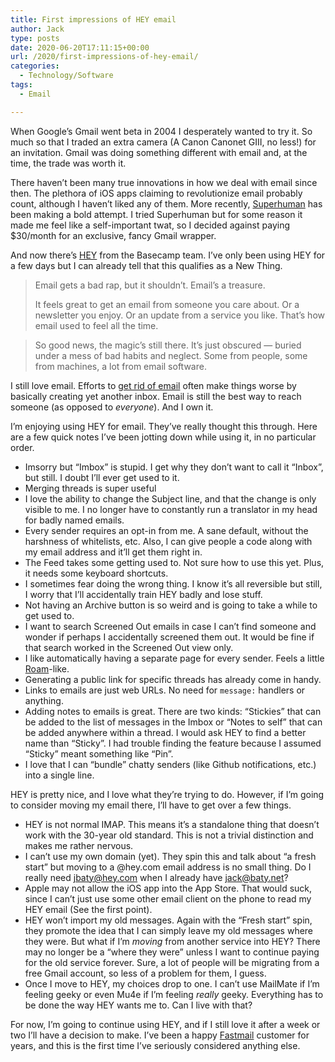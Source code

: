 ```yaml
---
title: First impressions of HEY email
author: Jack
type: posts
date: 2020-06-20T17:11:15+00:00
url: /2020/first-impressions-of-hey-email/
categories:
  - Technology/Software
tags:
  - Email

---
```

When Google&#8217;s Gmail went beta in 2004 I desperately wanted to try it. So much so that I traded an extra camera (A Canon Canonet GIII, no less!) for an invitation. Gmail was doing something different with email and, at the time, the trade was worth it.

There haven&#8217;t been many true innovations in how we deal with email since then. The plethora of iOS apps claiming to revolutionize email probably count, although I haven&#8217;t liked any of them. More recently, [Superhuman][1] has been making a bold attempt. I tried Superhuman but for some reason it made me feel like a self-important twat, so I decided against paying $30/month for an exclusive, fancy Gmail wrapper.

And now there&#8217;s [HEY][2] from the Basecamp team. I&#8217;ve only been using HEY for a few days but I can already tell that this qualifies as a New Thing.

<blockquote class="wp-block-quote">
  <p>
    Email gets a bad rap, but it shouldn’t. Email’s a treasure.
  </p>
  
  <p>
  </p>
  
  <p>
    It feels great to get an email from someone you care about. Or a newsletter you enjoy. Or an update from a service you like. That’s how email used to feel all the time.
  </p>
</blockquote>

<blockquote class="wp-block-quote">
  <p>
    So good news, the magic’s still there. It’s just obscured — buried under a mess of bad habits and neglect. Some from people, some from machines, a lot from email software.
  </p>
</blockquote>

I still love email. Efforts to [get rid of email][3] often make things worse by basically creating yet another inbox. Email is still the best way to reach someone (as opposed to _everyone_). And I own it.

I&#8217;m enjoying using HEY for email. They&#8217;ve really thought this through. Here are a few quick notes I&#8217;ve been jotting down while using it, in no particular order.

  * Imsorry but &#8220;Imbox&#8221; is stupid. I get why they don&#8217;t want to call it &#8220;Inbox&#8221;, but still. I doubt I&#8217;ll ever get used to it.
  * Merging threads is super useful
  * I love the ability to change the Subject line, and that the change is only visible to me. I no longer have to constantly run a translator in my head for badly named emails.
  * Every sender requires an opt-in from me. A sane default, without the harshness of whitelists, etc. Also, I can give people a code along with my email address and it&#8217;ll get them right in.
  * The Feed takes some getting used to. Not sure how to use this yet. Plus, it needs some keyboard shortcuts.
  * I sometimes fear doing the wrong thing. I know it&#8217;s all reversible but still, I worry that I&#8217;ll accidentally train HEY badly and lose stuff.
  * Not having an Archive button is so weird and is going to take a while to get used to.
  * I want to search Screened Out emails in case I can&#8217;t find someone and wonder if perhaps I accidentally screened them out. It would be fine if that search worked in the Screened Out view only.
  * I like automatically having a separate page for every sender. Feels a little [Roam][4]-like.
  * Generating a public link for specific threads has already come in handy.
  * Links to emails are just web URLs. No need for `message:` handlers or anything.
  * Adding notes to emails is great. There are two kinds: &#8220;Stickies&#8221; that can be added to the list of messages in the Imbox or &#8220;Notes to self&#8221; that can be added anywhere within a thread. I would ask HEY to find a better name than &#8220;Sticky&#8221;. I had trouble finding the feature because I assumed &#8220;Sticky&#8221; meant something like &#8220;Pin&#8221;.
  * I love that I can &#8220;bundle&#8221; chatty senders (like Github notifications, etc.) into a single line.

HEY is pretty nice, and I love what they&#8217;re trying to do. However, if I&#8217;m going to consider moving my email there, I&#8217;ll have to get over a few things.

  * HEY is not normal IMAP. This means it&#8217;s a standalone thing that doesn&#8217;t work with the 30-year old standard. This is not a trivial distinction and makes me rather nervous.
  * I can&#8217;t use my own domain (yet). They spin this and talk about &#8220;a fresh start&#8221; but moving to a @hey.com email address is no small thing. Do I really need jbaty@hey.com when I already have jack@baty.net?
  * Apple may not allow the iOS app into the App Store. That would suck, since I can&#8217;t just use some other email client on the phone to read my HEY email (See the first point).
  * HEY won&#8217;t import my old messages. Again with the &#8220;Fresh start&#8221; spin, they promote the idea that I can simply leave my old messages where they were. But what if I&#8217;m _moving_ from another service into HEY? There may no longer be a &#8220;where they were&#8221; unless I want to continue paying for the old service forever. Sure, a lot of people will be migrating from a free Gmail account, so less of a problem for them, I guess.
  * Once I move to HEY, my choices drop to one. I can&#8217;t use MailMate if I&#8217;m feeling geeky or even Mu4e if I&#8217;m feeling _really_ geeky. Everything has to be done the way HEY wants me to. Can I live with that?

For now, I&#8217;m going to continue using HEY, and if I still love it after a week or two I&#8217;ll have a decision to make. I&#8217;ve been a happy [Fastmail][5] customer for years, and this is the first time I&#8217;ve seriously considered anything else.

 [1]: https://superhuman.com
 [2]: https://hey.com
 [3]: https://slack.com/
 [4]: https://roamresearch.com/
 [5]: https://fastmail.com